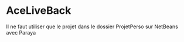 # AceLiveBack

Il ne faut utiliser que le projet dans le dossier ProjetPerso sur NetBeans avec Paraya
